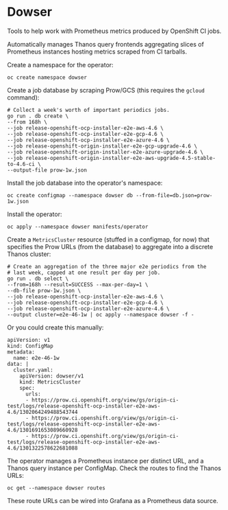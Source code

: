 # Dowser

Tools to help work with Prometheus metrics produced by OpenShift CI jobs.

Automatically manages Thanos query frontends aggregating slices of Prometheus instances hosting metrics
scraped from CI tarballs.

Create a namespace for the operator:
```
oc create namespace dowser
```

Create a job database by scraping Prow/GCS (this requires the `gcloud` command):
```
# Collect a week's worth of important periodics jobs.
go run . db create \
--from 168h \
--job release-openshift-ocp-installer-e2e-aws-4.6 \
--job release-openshift-ocp-installer-e2e-gcp-4.6 \
--job release-openshift-ocp-installer-e2e-azure-4.6 \
--job release-openshift-origin-installer-e2e-gcp-upgrade-4.6 \
--job release-openshift-origin-installer-e2e-azure-upgrade-4.6 \
--job release-openshift-origin-installer-e2e-aws-upgrade-4.5-stable-to-4.6-ci \
--output-file prow-1w.json
```

Install the job database into the operator's namespace:
```
oc create configmap --namespace dowser db --from-file=db.json=prow-1w.json
```

Install the operator:
```
oc apply --namespace dowser manifests/operator
```

Create a `MetricsCluster` resource (stuffed in a configmap, for now) that specifies
the Prow URLs (from the database) to aggregate into a discrete Thanos cluster:
```
# Create an aggregation of the three major e2e periodics from the
# last week, capped at one result per day per job. 
go run . db select \
--from=168h --result=SUCCESS --max-per-day=1 \
--db-file prow-1w.json \
--job release-openshift-ocp-installer-e2e-aws-4.6 \
--job release-openshift-ocp-installer-e2e-gcp-4.6 \
--job release-openshift-ocp-installer-e2e-azure-4.6 \
--output cluster=e2e-46-1w | oc apply --namespace dowser -f -
```

Or you could create this manually:
```
apiVersion: v1
kind: ConfigMap
metadata:
  name: e2e-46-1w
data: |
  cluster.yaml:
    apiVersion: dowser/v1
    kind: MetricsCluster
    spec:
      urls:
      - https://prow.ci.openshift.org/view/gs/origin-ci-test/logs/release-openshift-ocp-installer-e2e-aws-4.6/1302064249488543744
      - https://prow.ci.openshift.org/view/gs/origin-ci-test/logs/release-openshift-ocp-installer-e2e-aws-4.6/1301691653089660928
      - https://prow.ci.openshift.org/view/gs/origin-ci-test/logs/release-openshift-ocp-installer-e2e-aws-4.6/1301322578622681088
```

The operator manages a Prometheus instance per distinct URL, and a Thanos query
instance per ConfigMap. Check the routes to find the Thanos URLs:

```
oc get --namespace dowser routes
```

These route URLs can be wired into Grafana as a Prometheus data source.
